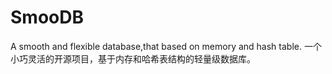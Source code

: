 # SmooDB
A smooth and flexible database,that based on memory and hash table.
一个小巧灵活的开源项目，基于内存和哈希表结构的轻量级数据库。
